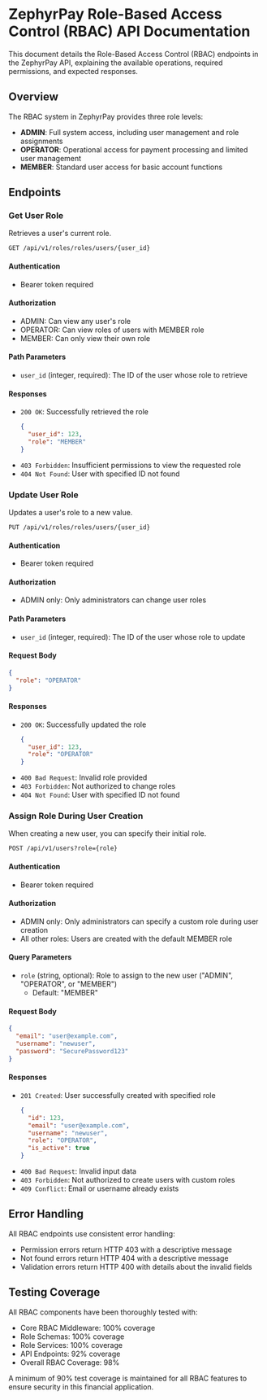 # ZephyrPay Role-Based Access Control (RBAC) API Documentation

This document details the Role-Based Access Control (RBAC) endpoints in the ZephyrPay API, explaining the available operations, required permissions, and expected responses.

## Overview

The RBAC system in ZephyrPay provides three role levels:

- **ADMIN**: Full system access, including user management and role assignments
- **OPERATOR**: Operational access for payment processing and limited user management
- **MEMBER**: Standard user access for basic account functions

## Endpoints

### Get User Role

Retrieves a user's current role.

```
GET /api/v1/roles/roles/users/{user_id}
```

#### Authentication
- Bearer token required

#### Authorization
- ADMIN: Can view any user's role
- OPERATOR: Can view roles of users with MEMBER role
- MEMBER: Can only view their own role

#### Path Parameters
- `user_id` (integer, required): The ID of the user whose role to retrieve

#### Responses
- `200 OK`: Successfully retrieved the role
  ```json
  {
    "user_id": 123,
    "role": "MEMBER"
  }
  ```
- `403 Forbidden`: Insufficient permissions to view the requested role
- `404 Not Found`: User with specified ID not found

### Update User Role

Updates a user's role to a new value.

```
PUT /api/v1/roles/roles/users/{user_id}
```

#### Authentication
- Bearer token required

#### Authorization
- ADMIN only: Only administrators can change user roles

#### Path Parameters
- `user_id` (integer, required): The ID of the user whose role to update

#### Request Body
```json
{
  "role": "OPERATOR"
}
```

#### Responses
- `200 OK`: Successfully updated the role
  ```json
  {
    "user_id": 123,
    "role": "OPERATOR"
  }
  ```
- `400 Bad Request`: Invalid role provided
- `403 Forbidden`: Not authorized to change roles
- `404 Not Found`: User with specified ID not found

### Assign Role During User Creation

When creating a new user, you can specify their initial role.

```
POST /api/v1/users?role={role}
```

#### Authentication
- Bearer token required

#### Authorization
- ADMIN only: Only administrators can specify a custom role during user creation
- All other roles: Users are created with the default MEMBER role

#### Query Parameters
- `role` (string, optional): Role to assign to the new user ("ADMIN", "OPERATOR", or "MEMBER")
  - Default: "MEMBER"

#### Request Body
```json
{
  "email": "user@example.com",
  "username": "newuser",
  "password": "SecurePassword123"
}
```

#### Responses
- `201 Created`: User successfully created with specified role
  ```json
  {
    "id": 123,
    "email": "user@example.com",
    "username": "newuser",
    "role": "OPERATOR",
    "is_active": true
  }
  ```
- `400 Bad Request`: Invalid input data
- `403 Forbidden`: Not authorized to create users with custom roles
- `409 Conflict`: Email or username already exists

## Error Handling

All RBAC endpoints use consistent error handling:

- Permission errors return HTTP 403 with a descriptive message
- Not found errors return HTTP 404 with a descriptive message
- Validation errors return HTTP 400 with details about the invalid fields

## Testing Coverage

All RBAC components have been thoroughly tested with:

- Core RBAC Middleware: 100% coverage
- Role Schemas: 100% coverage
- Role Services: 100% coverage
- API Endpoints: 92% coverage
- Overall RBAC Coverage: 98%

A minimum of 90% test coverage is maintained for all RBAC features to ensure security in this financial application.
